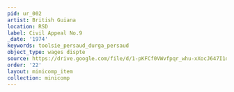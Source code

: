 ```yaml
---
pid: ur_002
artist: British Guiana
location: RSD
label: Civil Appeal No.9
_date: '1974'
keywords: toolsie_persaud_durga_persaud
object_type: wages dispte
source: https://drive.google.com/file/d/1-pKFCf0VWvfpqr_whu-xXocJ647I1dS6/view?usp=drive_link
order: '22'
layout: minicomp_item
collection: minicomp
---
```

